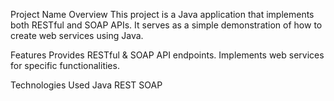 Project Name
Overview
This project is a Java application that implements both RESTful and SOAP APIs. It serves as a simple demonstration of how to create web services using Java.

Features
Provides RESTful & SOAP API endpoints.
Implements web services for specific functionalities.

Technologies Used
Java
REST 
SOAP 
